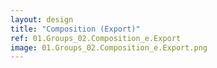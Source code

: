 ```yaml
---
layout: design
title: "Composition (Export)"
ref: 01.Groups_02.Composition_e.Export
image: 01.Groups_02.Composition_e.Export.png
---
```


